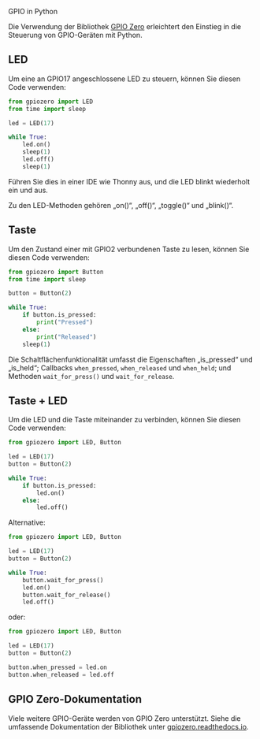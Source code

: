  GPIO in Python

Die Verwendung der Bibliothek [GPIO Zero](https://gpiozero.readthedocs.io/) erleichtert den Einstieg in die Steuerung von GPIO-Geräten mit Python.

## LED

Um eine an GPIO17 angeschlossene LED zu steuern, können Sie diesen Code verwenden:

```python
from gpiozero import LED
from time import sleep

led = LED(17)

while True:
    led.on()
    sleep(1)
    led.off()
    sleep(1)
```

Führen Sie dies in einer IDE wie Thonny aus, und die LED blinkt wiederholt ein und aus.

Zu den LED-Methoden gehören „on()“, „off()“, „toggle()“ und „blink()“.

## Taste

Um den Zustand einer mit GPIO2 verbundenen Taste zu lesen, können Sie diesen Code verwenden:

```python
from gpiozero import Button
from time import sleep

button = Button(2)

while True:
    if button.is_pressed:
        print("Pressed")
    else:
        print("Released")
    sleep(1)
```

Die Schaltflächenfunktionalität umfasst die Eigenschaften „is_pressed“ und „is_held“; Callbacks `when_pressed`, `when_released` und `when_held`; und Methoden `wait_for_press()` und `wait_for_release`.

## Taste + LED

Um die LED und die Taste miteinander zu verbinden, können Sie diesen Code verwenden:

```python
from gpiozero import LED, Button

led = LED(17)
button = Button(2)

while True:
    if button.is_pressed:
        led.on()
    else:
        led.off()
```

Alternative:

```python
from gpiozero import LED, Button

led = LED(17)
button = Button(2)

while True:
    button.wait_for_press()
    led.on()
    button.wait_for_release()
    led.off()
```

oder:

```python
from gpiozero import LED, Button

led = LED(17)
button = Button(2)

button.when_pressed = led.on
button.when_released = led.off
```

## GPIO Zero-Dokumentation

Viele weitere GPIO-Geräte werden von GPIO Zero unterstützt. Siehe die umfassende Dokumentation der Bibliothek unter [gpiozero.readthedocs.io](https://gpiozero.readthedocs.io/).
